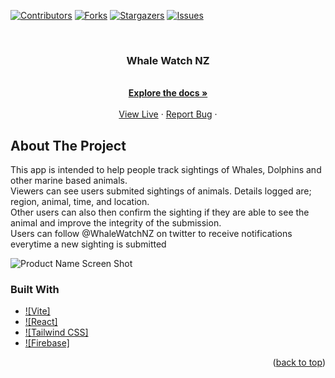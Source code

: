 
<a name="readme-top"></a>

[![Contributors][contributors-shield]][contributors-url]
[![Forks][forks-shield]][forks-url]
[![Stargazers][stars-shield]][stars-url]
[![Issues][issues-shield]][issues-url]




<br />
<div align="center">
 

<h3 align="center">Whale Watch NZ</h3>

  <p align="center">
    <br />
    <a href="https://github.com/windsywinds/whalewatch/"><strong>Explore the docs »</strong></a>
    <br />
    <br />
    <a href="https://whalewatchbeta.web.app/">View Live</a>
    ·
    <a href="https://github.com/windsywinds/whalewatch/issues">Report Bug</a>
    ·
</div>




<!-- ABOUT THE PROJECT -->
## About The Project

This app is intended to help people track sightings of Whales, Dolphins and other marine based animals.  
Viewers can see users submited sightings of animals. Details logged are; region, animal, time, and location.  
Other users can also then confirm the sighting if they are able to see the animal and improve the integrity of the submission.  
Users can follow @WhaleWatchNZ on twitter to receive notifications everytime a new sighting is submitted  

![Product Name Screen Shot][product-screenshot]



### Built With

* [![Vite]][Vite-url]
* [![React]][React-url]
* [![Tailwind CSS]][Tailwindcss-url]
* [![Firebase]][Firebase-url]


<p align="right">(<a href="#readme-top">back to top</a>)</p>



<!-- MARKDOWN LINKS & IMAGES -->
<!-- https://www.markdownguide.org/basic-syntax/#reference-style-links -->
[product-screenshot]: https://windsywinds.github.io/thumbnails/whalewatchthumb.jpg
[vite-url]: https://vitejs.dev/
[contributors-shield]: https://img.shields.io/github/contributors/windsywinds/whalewatch.svg?style=for-the-badge
[contributors-url]: https://github.com/windsywinds/whalewatch/graphs/contributors
[forks-shield]: https://img.shields.io/github/forks/windsywinds/whalewatch.svg?style=for-the-badge
[forks-url]: https://github.com/windsywinds/whalewatch/network/members
[stars-shield]: https://img.shields.io/github/stars/windsywinds/whalewatch.svg?style=for-the-badge
[stars-url]: https://github.com/windsywinds/whalewatch/stargazers
[issues-shield]: https://img.shields.io/github/issues/windsywinds/whalewatch.svg?style=for-the-badge
[issues-url]: https://github.com/windsywinds/whalewatch/issues
[license-shield]: https://img.shields.io/github/license/windsywinds/whalewatch.svg?style=for-the-badge
[license-url]: https://github.com/windsywinds/whalewatch/blob/master/LICENSE.txt
[linkedin-shield]: https://img.shields.io/badge/-LinkedIn-black.svg?style=for-the-badge&logo=linkedin&colorB=555
[linkedin-url]: https://www.linkedin.com/in/windsor-sam/
[Next.js]: https://img.shields.io/badge/next.js-000000?style=for-the-badge&logo=nextdotjs&logoColor=white
[Next-url]: https://nextjs.org/
[React.js]: https://img.shields.io/badge/React-20232A?style=for-the-badge&logo=react&logoColor=61DAFB
[React-url]: https://reactjs.org/
[Tailwindcss-url]: https://tailwindcss.com
[Firebase-url]: https://firebase.google.com/
[Vue.js]: https://img.shields.io/badge/Vue.js-35495E?style=for-the-badge&logo=vuedotjs&logoColor=4FC08D
[Vue-url]: https://vuejs.org/
[Angular.io]: https://img.shields.io/badge/Angular-DD0031?style=for-the-badge&logo=angular&logoColor=white
[Angular-url]: https://angular.io/
[Svelte.dev]: https://img.shields.io/badge/Svelte-4A4A55?style=for-the-badge&logo=svelte&logoColor=FF3E00
[Svelte-url]: https://svelte.dev/
[Laravel.com]: https://img.shields.io/badge/Laravel-FF2D20?style=for-the-badge&logo=laravel&logoColor=white
[Laravel-url]: https://laravel.com
[Bootstrap.com]: https://img.shields.io/badge/Bootstrap-563D7C?style=for-the-badge&logo=bootstrap&logoColor=white
[Bootstrap-url]: https://getbootstrap.com
[JQuery.com]: https://img.shields.io/badge/jQuery-0769AD?style=for-the-badge&logo=jquery&logoColor=white
[JQuery-url]: https://jquery.com 
